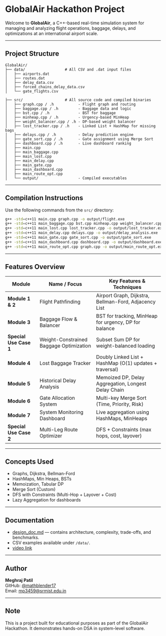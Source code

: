 #  GlobalAir Hackathon Project

Welcome to **GlobalAir**, a C++-based real-time simulation system for managing and analyzing flight operations, baggage, delays, and optimizations at an international airport scale.

---

##  Project Structure

```
GlobalAir/
├── data/                  # All CSV and .dat input files
│   ├── airports.dat
│   ├── routes.dat
│   ├── delay_data.csv
│   ├── forced_chains_delay_data.csv
│   └── gate_flights.csv

├── src/                   # All source code and compiled binaries
│   ├── graph.cpp / .h           - Flight graph and routing
│   ├── baggage.cpp / .h         - Baggage data and logic
│   ├── bst.cpp / .h             - BST for baggage
│   ├── minheap.cpp / .h         - Urgency-based MinHeap
│   ├── weight_balancer.cpp / .h - DP-based weight balancer
│   ├── lost_tracker.cpp / .h    - Linked List + HashMap for missing bags
│   ├── delays.cpp / .h          - Delay prediction engine
│   ├── gate_sort.cpp / .h       - Gate assignment using Merge Sort
│   ├── dashboard.cpp / .h       - Live dashboard ranking
│   ├── main.cpp
│   ├── main_baggage.cpp
│   ├── main_lost.cpp
│   ├── main_delay.cpp
│   ├── main_gate.cpp
│   ├── main_dashboard.cpp
│   ├── main_route_opt.cpp
│   └── output/                  - Compiled executables
```

---

##  Compilation Instructions

Use the following commands from the `src/` directory:

```bash
g++ -std=c++11 main.cpp graph.cpp -o output/flight.exe
g++ -std=c++11 main_baggage.cpp bst.cpp minheap.cpp weight_balancer.cpp baggage.cpp -o output/baggage.exe
g++ -std=c++11 main_lost.cpp lost_tracker.cpp -o output/lost_tracker.exe
g++ -std=c++11 main_delay.cpp delays.cpp -o output/delay_analysis.exe
g++ -std=c++11 main_gate.cpp gate_sort.cpp -o output/gate_sort.exe
g++ -std=c++11 main_dashboard.cpp dashboard.cpp -o output/dashboard.exe
g++ -std=c++11 main_route_opt.cpp graph.cpp -o output/main_route_opt.exe
```

---

##  Features Overview

| Module                  | Name / Focus                                | Key Features & Techniques                              |
|-------------------------|---------------------------------------------|---------------------------------------------------------|
| **Module 1 & 2**        | Flight Pathfinding                          | Airport Graph, Dijkstra, Bellman-Ford, Adjacency List   |
| **Module 3**            | Baggage Flow & Balancer                     | BST for tracking, MinHeap for urgency, DP for balance   |
| **Special Use Case 1**  | Weight-Constrained Baggage Optimization     | Subset Sum DP for weight-balanced loading               |
| **Module 4**            | Lost Baggage Tracker                        | Doubly Linked List + HashMap (O(1) updates + traversal) |
| **Module 5**            | Historical Delay Analysis                   | Memoized DP, Delay Aggregation, Longest Delay Chain     |
| **Module 6**            | Gate Allocation System                      | Multi-key Merge Sort (Time, Priority, Risk)             |
| **Module 7**            | System Monitoring Dashboard                 | Live aggregation using HashMaps, MinHeaps               |
| **Special Use Case 2**  | Multi-Leg Route Optimizer                   | DFS + Constraints (max hops, cost, layover)             |


---

##  Concepts Used

- Graphs, Dijkstra, Bellman-Ford
- HashMaps, Min Heaps, BSTs
- Memoization, Tabular DP
- Merge Sort (Custom)
- DFS with Constraints (Multi-Hop + Layover + Cost)
- Lazy Aggregation for dashboards

---

##  Documentation

- [ design_doc.md](./design_doc.md) — contains architecture, complexity, trade-offs, and benchmarks.
- CSV examples available under `/data/`.
- [video link](https://www.youtube.com/watch?v=a_pO8Q3vz54)

---

##  Author

**Meghraj Patil**  
GitHub: [@mathblender17](https://github.com/mathblender17)  
Email: mp3459@srmist.edu.in

---

##  Note

This is a project built for educational purposes as part of the GlobalAir Hackathon. It demonstrates hands-on DSA in system-level software.
